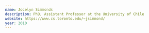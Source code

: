 ```yaml
---
name: Jocelyn Simmonds
description: PhD, Assistant Professor at the University of Chile
website: https://www.cs.toronto.edu/~jsimmond/
year: 2010
---
```


